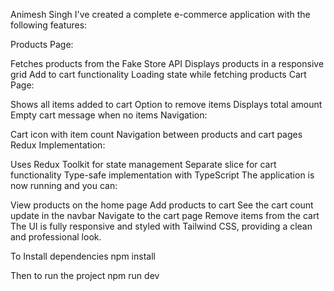 Animesh Singh
I've created a complete e-commerce application with the following features:

Products Page:

Fetches products from the Fake Store API
Displays products in a responsive grid
Add to cart functionality
Loading state while fetching products
Cart Page:

Shows all items added to cart
Option to remove items
Displays total amount
Empty cart message when no items
Navigation:

Cart icon with item count
Navigation between products and cart pages
Redux Implementation:

Uses Redux Toolkit for state management
Separate slice for cart functionality
Type-safe implementation with TypeScript
The application is now running and you can:

View products on the home page
Add products to cart
See the cart count update in the navbar
Navigate to the cart page
Remove items from the cart
The UI is fully responsive and styled with Tailwind CSS, providing a clean and professional look.

To Install dependencies
npm install

Then to run the project
npm run dev
